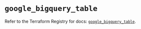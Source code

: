 # `google_bigquery_table`

Refer to the Terraform Registry for docs: [`google_bigquery_table`](https://registry.terraform.io/providers/hashicorp/google/5.19.0/docs/resources/bigquery_table).
